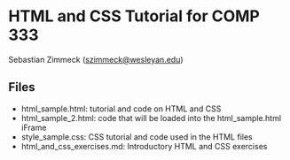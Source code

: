 # HTML and CSS Tutorial for COMP 333

Sebastian Zimmeck (szimmeck@wesleyan.edu)

## Files

- html_sample.html: tutorial and code on HTML and CSS
- html_sample_2.html: code that will be loaded into the html_sample.html iFrame
- style_sample.css: CSS tutorial and code used in the HTML files
- html_and_css_exercises.md: Introductory HTML and CSS exercises

